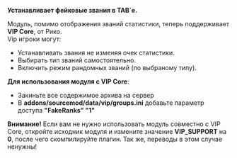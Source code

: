 **Устанавливает фейковые звания в TAB`е.**

Модуль, помимо отображения званий статистики, теперь поддерживает **VIP Core**, от Рико.\
Vip игроки могут:
 - Устанавливать звания не изменяя очек статистики.
 - Выбирать тип званий самостоятельно.
 - Включить режим рандомных званий (по выбраному типу).

**Для использования модуля с VIP Core**:
- Закиньте все содержимое архива на сервер
- В **addons/sourcemod/data/vip/groups.ini** добавьте параметр доступа **"FakeRanks" "1"**

**Внимание!** Если вам не нужно использовать модуль совместно с VIP Core, откройте исходник модуля и измените 
значение **VIP_SUPPORT** на **0**, после чего скомпилируйте плагин. Так же, переводы в этом случае ненужны!
